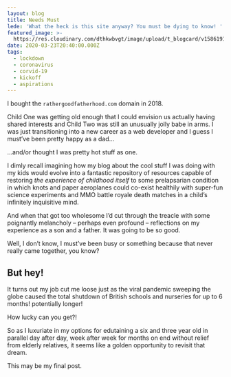```yaml
---
layout: blog
title: Needs Must
lede: 'What the heck is this site anyway? You must be dying to know! '
featured_image: >-
  https://res.cloudinary.com/dthkwbvgt/image/upload/t_blogcard/v1586191634/chess_hidiv3.jpg
date: 2020-03-23T20:40:00.000Z
tags:
  - lockdown
  - coronavirus
  - corvid-19
  - kickoff
  - aspirations
---
```

I bought the `rathergoodfatherhood.com` domain in 2018.

Child One was getting old enough that I could envision us actually having shared interests and Child Two was still an unusually jolly babe in arms. I was just transitioning into a new career as a web developer and I guess I must’ve been pretty happy as a dad…

…and/or thought I was pretty hot stuff as one.

I dimly recall imagining how my blog about the cool stuff I was doing with my kids would evolve into a fantastic repository of resources capable of restoring _the experience of childhood itself_ to some prelapsarian condition in which knots and paper aeroplanes could co-exist healthily with super-fun science experiments and MMO battle royale death matches in a child’s infinitely inquisitive mind.

And when that got too wholesome I’d cut through the treacle with some poignantly melancholy – perhaps even profound – reflections on my experience as a son and a father. It was going to be so good.

Well, I don’t know, I must’ve been busy or something because that never really came together, you know?

## But hey!
It turns out my job cut me loose just as the viral pandemic sweeping the globe caused the total shutdown of British schools and nurseries for up to 6 months! potentially longer!

How lucky can you get?!

So as I luxuriate in my options for edutaining a six and three year old in parallel day after day, week after week for months on end without relief from elderly relatives, it seems like a golden opportunity to revisit that dream.

This may be my final post.